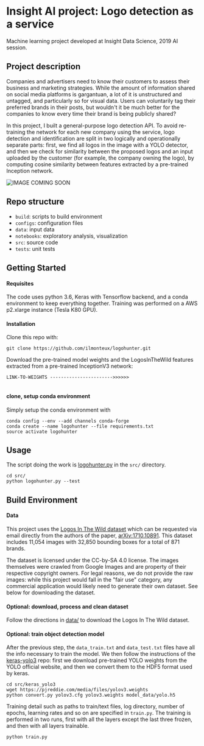 # Insight AI project: Logo detection as a service

Machine learning project developed at Insight Data Science, 2019 AI session.

## Project description
Companies and advertisers need to know their customers to assess their business and marketing strategies. While the amount of information shared on social media platforms is gargantuan, a lot of it is unstructured and untagged, and particularly so for visual data. Users can voluntarily tag their preferred brands in their posts, but wouldn't it be much better for the companies to know every time their brand is being publicly shared?

In this project, I built a general-purpose logo detection API. To avoid re-training the network for each new company using the service, logo detection and identification are split in two logically and operationally separate parts: first, we find all logos in the image with a YOLO detector, and then we check for similarity between the proposed logos and an input uploaded by the customer (for example, the company owning the logo), by computing cosine similarity between features extracted by a pre-trained Inception network.

![IMAGE COMING SOON](AAAAA)

## Repo structure
+ `build`: scripts to build environment
+ `configs`: configuration files
+ `data`: input data
+ `notebooks`: exploratory analysis, visualization
+ `src`: source code
+ `tests`: unit tests

## Getting Started

#### Requisites
The code uses python 3.6, Keras with Tensorflow backend, and a conda environment to keep everything together. Training was performed on a AWS p2.xlarge instance (Tesla K80 GPU).

#### Installation
Clone this repo with:
```
git clone https://github.com/ilmonteux/logohunter.git
```

Download the pre-trained model weights and the LogosInTheWild features extracted from a pre-trained InceptionV3 network:
```
LINK-TO-WEIGHTS ----------------------->>>>>>


```

#### clone, setup conda environment

Simply setup the conda environment with
```
conda config --env --add channels conda-forge
conda create --name logohunter --file requirements.txt
source activate logohunter
```

## Usage
The script doing the work is [logohunter.py](src/logohunter.py) in the `src/` directory.
```
cd src/
python logohunter.py --test
```

## Build Environment


#### Data
This project uses the [Logos In The Wild dataset](https://www.iosb.fraunhofer.de/servlet/is/78045/) which can be requested via email directly from the authors of the paper, [arXiv:1710.10891](https://arxiv.org/abs/1710.10891). This dataset includes 11,054 images with 32,850 bounding boxes for a total of 871 brands.

The dataset is licensed under the CC-by-SA 4.0 license. The images themselves were crawled from Google Images and are property of their respective copyright owners. For legal reasons, we do not provide the raw images: while this project would fall in the "fair use" category, any commercial application would likely need to generate their own dataset. See below for downloading the dataset.

#### Optional: download, process and clean dataset

Follow the directions in [data/](data/README) to download the Logos In The Wild dataset.

#### Optional: train object detection model
After the previous step, the `data_train.txt` and `data_test.txt` files have all the info necessary to train the model. We then follow the instructions of the [keras-yolo3](https://github.com/qqwweee/keras-yolo3) repo: first we download pre-trained YOLO weights from the YOLO official website, and then we convert them to the HDF5 format used by keras.
```
cd src/keras_yolo3
wget https://pjreddie.com/media/files/yolov3.weights
python convert.py yolov3.cfg yolov3.weights model_data/yolo.h5
```
Training detail such as paths to train/text files, log directory, number of epochs, learning rates and so on are specified in `train.py`. The training is performed in two runs, first with all the layers except the last three frozen, and then with all layers trainable.

```
python train.py
```
